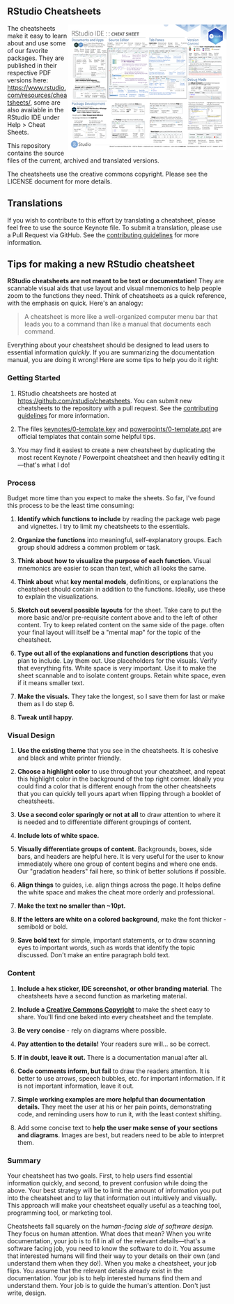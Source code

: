
## RStudio Cheatsheets

<img src="pngs/rstudio-ide.png" width=364 height=288 align="right"/>

The cheatsheets make it easy to learn about and use some of our favorite packages. They are published in their respective PDF versions here: https://www.rstudio.com/resources/cheatsheets/, some are also available in the RStudio IDE under Help > Cheat Sheets.

This repository contains the source files of the current, archived and translated versions.

The cheatsheets use the creative commons copyright. Please see the LICENSE document for more details.

## Translations

If you wish to contribute to this effort by translating a cheatsheet, please feel free to use the source Keynote file. To submit a translation, please use a Pull Request via GitHub. See the [contributing guidelines](https://github.com/rstudio/cheatsheets/blob/main/.github/CONTRIBUTING.md) for more information.

## Tips for making a new RStudio cheatsheet

**RStudio cheatsheets are not meant to be text or documentation!** They are scannable visual aids that use layout and visual mnemonics to help people zoom to the functions they need. Think of cheatsheets as a quick reference, with the emphasis on quick. Here's an analogy:

> A cheatsheet is more like a well-organized computer menu bar that leads you to a command than like a manual that documents each command.

Everything about your cheatsheet should be designed to lead users to essential information _quickly_.  If you are summarizing the documentation manual, you are doing it wrong! Here are some tips to help you do it right:

### Getting Started

1. RStudio cheatsheets are hosted at https://github.com/rstudio/cheatsheets. You can submit new cheatsheets to the repository with a pull request. See the [contributing guidelines](https://github.com/rstudio/cheatsheets/blob/main/.github/CONTRIBUTING.md) for more information.

1. The files [keynotes/0-template.key](https://github.com/rstudio/cheatsheets/blob/main/keynotes/0-template.key) and [powerpoints/0-template.ppt](https://github.com/rstudio/cheatsheets/blob/main/powerpoints/0-template.pptx) are official templates that contain some helpful tips.

1. You may find it easiest to create a new cheatsheet by duplicating the most recent Keynote / Powerpoint cheatsheet and then heavily editing it—that's what I do!

### Process

Budget more time than you expect to make the sheets. So far, I've found this process to be the least time consuming:

1.  **Identify which functions to include** by reading the package web page and vignettes. I try to limit my cheatsheets to the essentials.

2.  **Organize the functions** into meaningful, self-explanatory groups. Each group should address a common problem or task.

3.  **Think about how to visualize the purpose of each function.** Visual mnemonics are easier to scan than text, which all looks the same.

4.   **Think about** what **key mental models**, definitions, or explanations the cheatsheet should contain in addition to the functions. Ideally, use these to explain the visualizations.

5.   **Sketch out several possible layouts** for the sheet. Take care to put the more basic and/or pre-requisite content above and to the left of other content. Try to keep related content on the same side of the page. often your final layout will itself be a "mental map" for the topic of the cheatsheet.

6.   **Type out all of the explanations and function descriptions** that you plan to include. Lay them out. Use placeholders for the visuals. Verify that everything fits. White space is very important. Use it to make the sheet scannable and to isolate content groups. Retain white space, even if it means smaller text.

7.  **Make the visuals.** They take the longest, so I save them for last or make them as I do step 6.

8.  **Tweak until happy.**

### Visual Design

1. **Use the existing theme** that you see in the cheatsheets. It is cohesive and black and white printer friendly.

1. **Choose a highlight color** to use throughout your cheatsheet, and repeat this highlight color in the background of the top right corner.  Ideally you could find a color that is different enough from the other cheatsheets that you can quickly tell yours apart when flipping through a booklet of cheatsheets.

1. **Use a second color sparingly or not at all** to draw attention to where it is needed and to differentiate different groupings of content.

1. **Include lots of white space.**

1. **Visually differentiate groups of content.** Backgrounds, boxes, side bars, and headers are helpful here. It is very useful for the user to know immediately where one group of content begins and where one ends. Our "gradation headers" fail here, so think of better solutions if possible.

1. **Align things** to guides, i.e. align things across the page. It helps define the white space and makes the cheat more orderly and professional.

1. **Make the text no smaller than ~10pt.**

1. **If the letters are white on a colored background**, make the font thicker - semibold or bold.

1. **Save bold text** for simple, important statements, or to draw scanning eyes to important words, such as words that identify the topic discussed. Don't make an entire paragraph bold text.

### Content

1. **Include a hex sticker, IDE screenshot, or other branding material**. The cheatsheets have a second function as marketing material.

1. **Include a [Creative Commons Copyright](https://creativecommons.org/)** to make the sheet easy to share. You'll find one baked into every cheatsheet and the template.

1. **Be very concise** - rely on diagrams where possible.

1. **Pay attention to the details!** Your readers sure will... so be correct.

1. **If in doubt, leave it out.** There is a documentation manual after all.

1. **Code comments inform, but fail** to draw the readers attention. It is better to use arrows, speech bubbles, etc. for important information. If it is not important information, leave it out.

1. **Simple working examples are more helpful than documentation details.** They meet the user at his or her pain points, demonstrating code, and reminding users how to run it, with the least context shifting.

1. Add some concise text to **help the user make sense of your sections and diagrams**. Images are best, but readers need to be able to interpret them.

### Summary

Your cheatsheet has two goals. First, to help users find essential information quickly, and second, to prevent confusion while doing the above. Your best strategy will be to limit the amount of information you put into the cheatsheet and to lay that information out intuitively and visually. This approach will make your cheatsheet equally useful as a teaching tool, programming tool, or marketing tool.

Cheatsheets fall squarely on the _human-facing side of software design_. They focus on human attention. What does that mean? When you write documentation, your job is to fill in all of the relevant details—that's a software facing job, you need to know the software to do it. You assume that interested humans will find their way to your details on their own (and understand them when they do!). When you make a cheatsheet, your job flips. You assume that the relevant details already exist in the documentation. Your job is to help interested humans find them and understand them.  Your job is to guide the human's attention. Don't just write, design.
